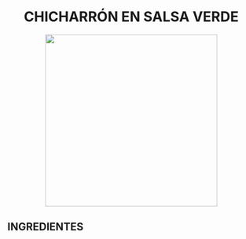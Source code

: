 # <div align="center"> CHICHARRÓN EN SALSA VERDE </div>  

<p align="center">
<img src="chicharron.png" width="350">
</p>

## INGREDIENTES  

